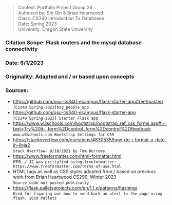 >Context: Portfolio Project Group 26  
>Authored by: Shi Qin & Brian Heartwood  
>Class: CS340 Introduction To Databases  
>Date: Spring 2023  
>University: Oregon State University

### Citation Scope: Flask routers and the mysql database connectivity
### Date: 6/1/2023
### Originality: Adapted and / or based upon concepts
### Sources:
* https://github.com/osu-cs340-ecampus/flask-starter-app/tree/master/  
`[CS340 Spring-2023]bsg_people_app`
* https://github.com/osu-cs340-ecampus/flask-starter-app   
`[CS340 Spring-2023] Starter Flask app`
* https://www.w3schools.com/bootstrap/bootstrap_ref_css_forms.asp#:~:text=Try%20it-,.form%2Dcontrol,.form%2Dcontrol%2Dfeedback  
`www.w3schools.com Bootstrap Settings for CSS`
* https://stackoverflow.com/questions/4830535/how-do-i-format-a-date-in-jinja2  
`Stack Overflow- 8/18/2021 by Tom Burrows`
* https://www.freeformatter.com/html-formatter.html  
`HTML / J2 was prittyfied using freeformatter: https://www.freeformatter.com/terms-of-use.html`
* HTML tags as well as CSS styles adopted from / based on previous work from Brian Heartwood CS290, Winter 2023  
`Source code not posted publically` 
* https://flask.palletsprojects.com/en/1.1.x/patterns/flashing/  
`Used for figuring out how to send back an alert to the page using flash. 2010 Pallets`
